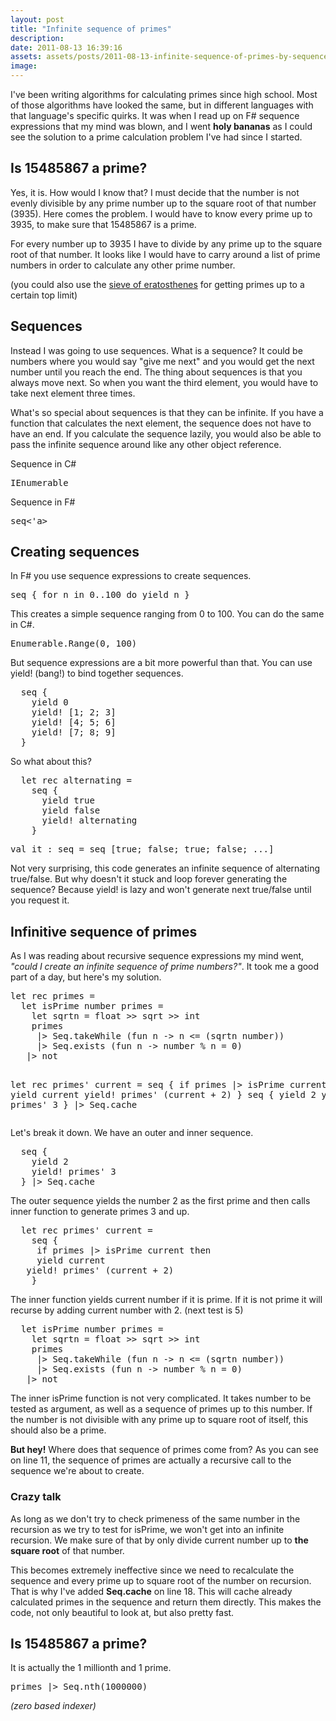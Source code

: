 ```yaml
---
layout: post
title: "Infinite sequence of primes"
description:
date: 2011-08-13 16:39:16
assets: assets/posts/2011-08-13-infinite-sequence-of-primes-by-sequence-expressions
image: 
---
```


<p>I've been writing algorithms for calculating primes since high school. Most of those algorithms have looked the same, but in different languages with that language's specific quirks. It was when I read up on F# sequence expressions that my mind was blown, and I went <strong>holy bananas</strong> as I could see the solution to a prime calculation problem I've had since I started.</p>
<h2>Is 15485867 a prime?</h2>
<p>Yes, it is. How would I know that? I must decide that the number is not evenly divisible by any prime number up to the square root of that number (3935). Here comes the problem. I would have to know every prime up to 3935, to make sure that 15485867 is a prime.</p>
<p>For every number up to 3935 I have to divide by any prime up to the square root of that number. It looks like I would have to carry around a list of prime numbers in order to calculate any other prime number.</p>
<p>(you could also use the <a href="http://en.wikipedia.org/wiki/Sieve_of_Eratosthenes">sieve of eratosthenes</a> for getting primes up to a certain top limit)</p>
<h2>Sequences</h2>
<p>Instead I was going to use sequences. What is a sequence? It could be numbers where you would say "give me next" and you would get the next number until you reach the end. The thing about sequences is that you always move next. So when you want the third element, you would have to take next element three times.</p>
<p>What's so special about sequences is that they can be infinite. If you have a function that calculates the next element, the sequence does not have to have an end. If you calculate the sequence lazily, you would also be able to pass the infinite sequence around like any other object reference.</p>
<p>Sequence in C#</p>
<pre class="brush:csharp;gutter:false">IEnumerable<T></pre>
<p>Sequence in F#</p>
<pre class="brush:fsharp;gutter:false">seq<'a> </pre>
<h2>Creating sequences</h2>
<p>In F# you use sequence expressions to create sequences.</p>
<pre class="brush:fsharp;gutter:false">seq { for n in 0..100 do yield n }</pre>
<p>This creates a simple sequence ranging from 0 to 100. You can do the same in C#.</p>
<pre class="brush:csharp;gutter:false">Enumerable.Range(0, 100)</pre>
<p>But sequence expressions are a bit more powerful than that. You can use yield! (bang!) to bind together sequences.</p>
<pre class="brush:fsharp">  seq { 
    yield 0
    yield! [1; 2; 3]
    yield! [4; 5; 6]
    yield! [7; 8; 9]
  }</pre>
<p>So what about this?</p>
<pre class="brush:fsharp">  let rec alternating = 
    seq {
      yield true
      yield false
      yield! alternating
    }</pre>
<pre>val it : seq<bool> = seq [true; false; true; false; ...]</pre>
<p>Not very surprising, this code generates an infinite sequence of alternating true/false. But why doesn't it stuck and loop forever generating the sequence? Because yield! is lazy and won't generate next true/false until you request it.</p>
<h2>Infinitive sequence of primes</h2>
<p>As I was reading about recursive sequence expressions my mind went, <em>"could I create an infinite sequence of prime numbers?"</em>. It took me a good part of a day, but here's my solution.</p>
<pre class="brush:fsharp">let rec primes = 
  let isPrime number primes =
    let sqrtn = float >> sqrt >> int
    primes
     |> Seq.takeWhile (fun n -> n <= (sqrtn number))
     |> Seq.exists (fun n -> number % n = 0)
   |> not

  let rec primes' current =
    seq {
     if primes |> isPrime current then
     yield current
   yield! primes' (current + 2)
    }
  seq {
    yield 2
    yield! primes' 3
  } |> Seq.cache</pre>
<p>Let's break it down. We have an outer and inner sequence.</p>
<pre class="brush:fsharp;first-line:15">  seq {
    yield 2
    yield! primes' 3
  } |> Seq.cache</pre>
<p>The outer sequence yields the number 2 as the first prime and then calls inner function to generate primes 3 and up.</p>
<pre class="brush:fsharp;first-line:9">  let rec primes' current =
    seq {
     if primes |> isPrime current then
     yield current
   yield! primes' (current + 2)
    }
</pre>
<p>The inner function yields current number if it is prime. If it is not prime it will recurse by adding current number with 2. (next test is 5)</p>
<pre class="brush:fsharp;first-line:2">  let isPrime number primes =
    let sqrtn = float >> sqrt >> int
    primes
     |> Seq.takeWhile (fun n -> n <= (sqrtn number))
     |> Seq.exists (fun n -> number % n = 0)
   |> not</pre>
<p>The inner isPrime function is not very complicated. It takes number to be tested as argument, as well as a sequence of primes up to this number. If the number is not divisible with any prime up to square root of itself, this should also be a prime.</p>
<p><strong>But hey!</strong> Where does that sequence of primes come from? As you can see on line 11, the sequence of primes are actually a recursive call to the sequence we're about to create.</p>
<h3>Crazy talk</h3>
<p>As long as we don't try to check primeness of the same number in the recursion as we try to test for isPrime, we won't get into an infinite recursion. We make sure of that by only divide current number up to <strong>the square root</strong> of that number.</p>
<p>This becomes extremely ineffective since we need to recalculate the sequence and every prime up to square root of the number on recursion. That is why I've added <strong>Seq.cache</strong> on line 18. This will cache already calculated primes in the sequence and return them directly. This makes the code, not only beautiful to look at, but also pretty fast.</p>
<h2>Is 15485867 a prime?</h2>
<p>It is actually the 1 millionth and 1 prime.</p>
<pre class="brush:fsharp;gutter:false">primes |> Seq.nth(1000000)</pre>
<p><em>(zero based indexer)</em></p>
